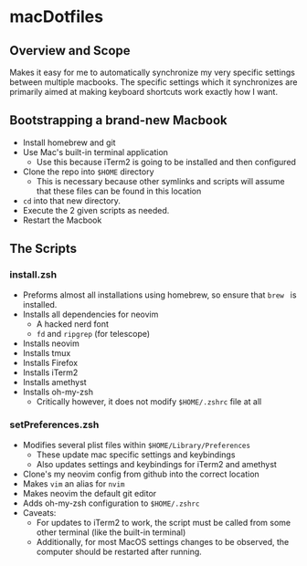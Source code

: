 # macDotfiles

## Overview and Scope
Makes it easy for me to automatically synchronize my very specific settings between multiple macbooks.
The specific settings which it synchronizes are primarily aimed at making keyboard shortcuts work exactly how I want.

## Bootstrapping a brand-new Macbook
* Install homebrew and git
* Use Mac's built-in terminal application
  * Use this because iTerm2 is going to be installed and then configured
* Clone the repo into `$HOME` directory
  * This is necessary because other symlinks and scripts will assume that these files can be found in this location
* `cd` into that new directory.
* Execute the 2 given scripts as needed.
* Restart the Macbook

## The Scripts
### install.zsh
* Preforms almost all installations using homebrew, so ensure that `brew ` is installed.
* Installs all dependencies for neovim
  * A hacked nerd font
  * `fd` and `ripgrep` (for telescope)
* Installs neovim
* Installs tmux
* Installs Firefox
* Installs iTerm2
* Installs amethyst
* Installs oh-my-zsh
  * Critically however, it does not modify `$HOME/.zshrc` file at all

### setPreferences.zsh
* Modifies several plist files within `$HOME/Library/Preferences`
  * These update mac specific settings and keybindings
  * Also updates settings and keybindings for iTerm2 and amethyst
* Clone's my neovim config from github into the correct location
* Makes `vim` an alias for `nvim`
* Makes neovim the default git editor
* Adds oh-my-zsh configuration to `$HOME/.zshrc`
* Caveats:
  * For updates to iTerm2 to work, the script must be called from some other terminal (like the built-in terminal)
  * Additionally, for most MacOS settings changes to be observed, the computer should be restarted after running.
